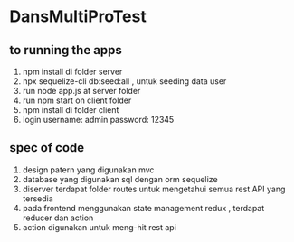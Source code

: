 # DansMultiProTest

## to running the apps
 
1. npm install di folder server
2. npx sequelize-cli db:seed:all , untuk seeding data user
3. run node app.js at server folder 
4. run npm start on client folder
5. npm install di folder client
6. login username: admin password: 12345


## spec of code

1. design patern yang digunakan mvc
2. database yang digunakan sql dengan orm sequelize
3. diserver terdapat folder routes untuk mengetahui semua rest API yang tersedia
4. pada frontend menggunakan state management redux , terdapat reducer dan action
5. action digunakan untuk meng-hit rest api